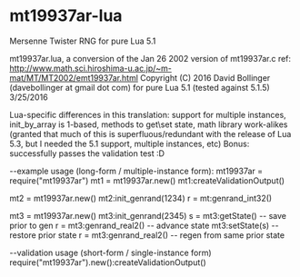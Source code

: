 # mt19937ar-lua
Mersenne Twister RNG for pure Lua 5.1


mt19937ar.lua, a conversion of the Jan 26 2002 version of mt19937ar.c
ref:  http://www.math.sci.hiroshima-u.ac.jp/~m-mat/MT/MT2002/emt19937ar.html
Copyright (C) 2016 David Bollinger (davebollinger at gmail dot com)
for pure Lua 5.1 (tested against 5.1.5) 3/25/2016

Lua-specific differences in this translation:  support for multiple instances, init_by_array is 1-based, methods to get\set state, math library work-alikes
(granted that much of this is superfluous/redundant with the release of Lua 5.3, but I needed the 5.1 support, multiple instances, etc)
Bonus:  successfully passes the validation test :D

--example usage (long-form / multiple-instance form):
mt19937ar = require("mt19937ar")
mt1 = mt19937ar.new()
mt1:createValidationOutput()

mt2 = mt19937ar.new()
mt2:init_genrand(1234)
r = mt:genrand_int32()

mt3 = mt19937ar.new()
mt3:init_genrand(2345)
s = mt3:getState() -- save prior to gen
r = mt3:genrand_real2() -- advance state
mt3:setState(s) -- restore prior state
r = mt3:genrand_real2() -- regen from same prior state

--validation usage (short-form / single-instance form)
require("mt19937ar").new():createValidationOutput()
